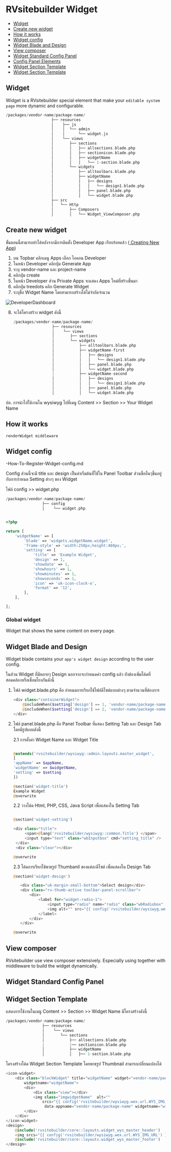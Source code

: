 # RVsitebuilder Widget

- [Widget](#widget)
- [Create new widget](#create-new-widget)
- [How it works](#how-it-works)
- [Widget config](#widget-config)
- [Widget Blade and Design](#widget-blade-and-design)
- [View composer](#view-composer)
- [Widget Standard Config Panel](#widget-standard-config-panel)
- [Config Panel Elements](#config-panel-elements)
- [Widget Section Template](#widget-section-template)
  <!-- - [Config Panel Elements](#Config-Panel-Elements) -->
- [Widget Section Template](#Widget-Section-Template)

<a name="Widget"></a>

## Widget

Widget is a RVsitebuilder special element that make your `editable system page` more dynamic and configurable.

```php
/packages/vendor-name/package-name/
                    ├── resources
                    │    ├── js
                    │    │  └── admin
                    │    │      └── widget.js
                    │    └── views
                    │       ├── sections
                    │       │   ├── allsections.blade.php
                    │       │   ├── sectionicon.blade.php
                    │       │   ├── widgetName
                    │       │   │   └── 1-section.blade.php
                    │       └── widgets
                    │           ├── alltoolbars.blade.php
                    │           ├── widgetName
                    │           │   ├── designs
                    │           │   │   └── design1.blade.php
                    │           │   ├── panel.blade.php
                    │           │   └── widget.blade.php
                    ├── src
                    │   └── Http
                    │       ├── Composers
                    │       │   └── Widget_ViewComposer.php
```

<a name="Create-new-widget"></a>

## Create new widget

<a name="How-it-works"></a>
ขั้นตอนนี้สามารถทำได้หลังจากมีการติดตั้ง Developer App เรียบร้อยแล้ว (<a href="creating-new-app"> Creating New App</a>)

1. บน Topbar คลิกเมนู Apps เลือก ไอคอน Developer
2. ในหน้า Developer คลิกปุ่ม Generate App
3. ระบุ vendor-name และ project-name
4. คลิกปุ่ม create
5. ในหน้า Developer ส่วน Private Apps จะแสดง Apps ใหม่ที่สร้างขึ้นมา
6. คลิกปุ่ม treedots คลิก Generate Widget
7. ระบุชื่อ Widget Name โดยสามารถสร้างได้ไม่จำกัดจำนวน

![DeveloperDashboard](images/apps-dev.jpg)

8. จะได้โครงสร้าง widget ดังนี้

   ```php
   /packages/vendor-name/package-name/
                    ├── resources
                    │    └── views
                    │       ├── sections
                    │       └── widgets
                    │           ├── alltoolbars.blade.php
                    │           ├── widgetName-first
                    │           │   ├── designs
                    │           │   │   └── design1.blade.php
                    │           │   ├── panel.blade.php
                    │           │   └── widget.blade.php
                    |           ├── widgetName-second
                    │           │   ├── designs
                    │           │   │   └── design1.blade.php
                    │           │   ├── panel.blade.php
                    │           │   └── widget.blade.php
   ```

ปล. การนำไปใช้งานใน wysiwyg ไปที่เมนู Content >> Section >> Your Widget Name

## How it works

`renderWidget middleware`

<a name="Widget-config"></a>

## Widget config

-How-To-Register-Widget-config.md

Config ส่วนนี้จะมี title และ design เป็นค่าเริ่มต้นที่ใช้ใน Panel Toolbar ส่วนชื่ออื่นๆขึ้นอยู่กับการกำหนด Setting ต่างๆ ของ Widget

ไฟล์ config >> widget.php

```php
/packages/vendor-name/package-name/
                ├── config
                │    └── widget.php
```

```php

<?php

return [
    'widgetName' => [
        'blade' => 'widgets.widgetName.widget',
        'frame-style' => 'width:250px;height:460px;',
        'setting' => [
            'title' => 'Example Widget',
            'design' => 1,
            'showdate' => 1,
            'showhours' => 1,
            'showminutes' => 1,
            'showseconds' => 1,
            'icon' => 'uk-icon-clock-o',
            'format' => '12',
        ],
    ],

];

```

### Global widget

Widget that shows the same content on every page.

<a name="Widget-Blade-and-Design"></a>

## Widget Blade and Design

Widget blade contains your `app's widget design` according to the user config.

ในส่วน Widget ที่มีหลายๆ Design นอกจากจะกำหนดค่า config แล้ว ยังต้องเพิ่มโค้ดที่สอดคล้องหรือเชื่อมโยงกันดังนี้

1. ไฟล์ widget.blade.php คือ กำหนดการเรียกใช้ไฟล์ดีไซต์แบบต่างๆ ตามจำนวนที่ต้องการ

   ```php
   <div class="containerWidget">
       @includeWhen($setting['design'] == 1, 'vendor-name/package-name::widgets.widgetName.designs.design1')
       @includeWhen($setting['design'] == 2, 'vendor-name/package-name::widgets.widgetName.designs.design2')
   </div>
   ```

2. ไฟล์ panel.blade.php คือ Panel Toolbar ที่แสดง Setting Tab และ Design Tab โดยมีรูปแบบดังนี้

   2.1 การตั้งค่า Widget Name และ Widget Title

   ```php

   @extends('rvsitebuilder/wysiwyg::admin.layouts.master_widget',
   [
   'appName' => $appName,
   'widgetName' => $widgetName,
   'setting' => $setting
   ])

   @section('widget-title')
   Example Widget
   @overwrite
   ```

   2.2 วางโด้ด Html, PHP, CSS, Java Script เพื่อแสดงใน Setting Tab

   ```php

   @section('widget-setting')

   <div class="title">
        <span>@lang('rvsitebuilder/wysiwyg::common.Title') </span>
        <input type="text" class="wbInputbox" cmd="setting_title" />
    </div>
    <div class="clear"></div>

   @overwrite
   ```

   2.3 โค้ดการเรียกใช้พาธรูป Thumbanil ของแต่ละดีไซต์ เพื่อแสดงใน Design Tab

   ```php
   @section('widget-design')

      <div class="uk-margin-small-bottom">Select design</div>
      <div class="rv-thumb-active toolbar-panel-scrollbar">
          <div>
              <label for="widget-radio-1">
                  <input type="radio" name="radio" class="wbRadiobox" cmd="setting_design" value="1" id="" style="display:none;">
                  <img alt="" src="{{ config('rvsitebuilder/wysiwyg.wex.url.WYS_IMG_URL') }}/images/thumbnail-default-widget-design.jpg" width="200" height="36" border="0" />
              </label>
          </div>
      </div>

   @overwrite
   ```

<!-- > {info} End-users may edit raw blade file directly on RVsitebuilder WYSIWYG to suit their needs. -->

<a name="View-composer"></a>

## View composer

RVsitebuilder use view composer extensively. Especially using together with middleware to build the widget dynamically.

<a name="Widget-Standard-Config-Panel"></a>

## Widget Standard Config Panel

<!--
<a name="Config-Panel-Elements"></a>
TODO: @Jatuporn help me please.

## Config Panel Elements
### color picker
### slider -->

<a name="Widget-Section-Template"></a>

## Widget Section Template

แสดงการใช้งานในเมนู Content >> Section >> Widget Name
มีโครงสร้างดังนี้

```php
/packages/vendor-name/package-name/
                ├── resources
                │    └── views
                │       └── sections
                │           ├── allsections.blade.php
                |           |── sectionicon.blade.php
                │           ├── widgetName
                │           │   ├── 1-section.blade.php


```

โครงสร้างโค้ด Widget Section Template โดยพาธรูป Thumbnail สามารถเปลี่ยนแปลงได้

```php
<icon-widget>
    <div class="blockWidget" title="widgetName" widget="vendor-name/package-name"
        widgetname="widgetName">
        <div>
            <div class="view"></div>
            <img class="imgwidgetName"  alt=""
                srcs="{{ config('rvsitebuilder/wysiwyg.wex.url.WYS_IMG_URL') }}/images/thumbnail-widgetname-design1.png"
                 data-appname="vendor-name/package-name" widgetname="widget">
        </div>
    </div>
</icon-widget>
<design>
    @include('rvsitebuilder/core::layouts.widget_wys_master_header')
    <img srcs="{{ config('rvsitebuilder/wysiwyg.wex.url.WYS_IMG_URL') }}/images/thumbnail-default-widget-design1.png" title="category_list"  alt="">
    @include('rvsitebuilder/core::layouts.widget_wys_master_footer')
</design>

```

```

```

```

```

```

```

```

```

```

```

